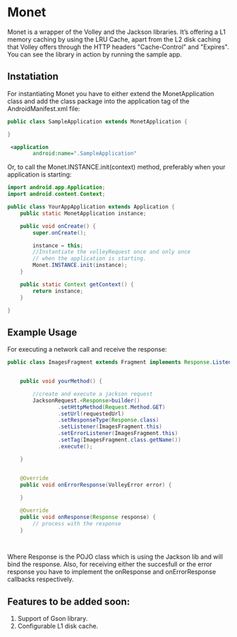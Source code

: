 # Monet
Monet is a wrapper of the Volley and the Jackson libraries. It’s 
offering a L1 memory caching by using the LRU Cache, apart from 
the L2 disk caching that Volley offers through the HTTP headers 
"Cache-Control" and "Expires". You can see the library in action 
by running the sample app.


## Instatiation

For instantiating Monet you have to either extend the MonetApplication class and add the class package into the application tag of the AndroidManifest.xml file:

```java
public class SampleApplication extends MonetApplication {

}
```

```xml
 <application
        android:name=".SampleApplication"
```

Or, to call the 	Monet.INSTANCE.init(context) method, preferably when your application is starting:

```java
import android.app.Application;
import android.content.Context;

public class YourAppApplication extends Application {
	public static MonetApplication instance;

	public void onCreate() {
		super.onCreate();

		instance = this;
		//Instantiate the volleyRequest once and only once
		// when the application is starting.
		Monet.INSTANCE.init(instance);
	}

	public static Context getContext() {
		return instance;
	}

}
```

## Example Usage

For executing a network call and receive the response:

```java
public class ImagesFragment extends Fragment implements Response.Listener<Response>, ErrorListener {


	public void yourMethod() {

		//create and execute a jackson request
		JacksonRequest.<Response>builder()
				.setHttpMethod(Request.Method.GET)
				.setUrl(requestedUrl)
				.setResponseType(Response.class)
				.setListener(ImagesFragment.this)
				.setErrorListener(ImagesFragment.this)
				.setTag(ImagesFragment.class.getName())
				.execute();

	}


    @Override
	public void onErrorResponse(VolleyError error) {
		
	}

	@Override
	public void onResponse(Response response) {
		// process with the response
	}
	
	

```

Where Response is the POJO class which is using the Jackson lib and will bind the response. Also, for receiving either the succesfull or the error response you have to implement the onResponse and onErrorResponse callbacks respectively.

## Features to be added soon:

1. Support of Gson library.
2. Configurable L1 disk cache.
